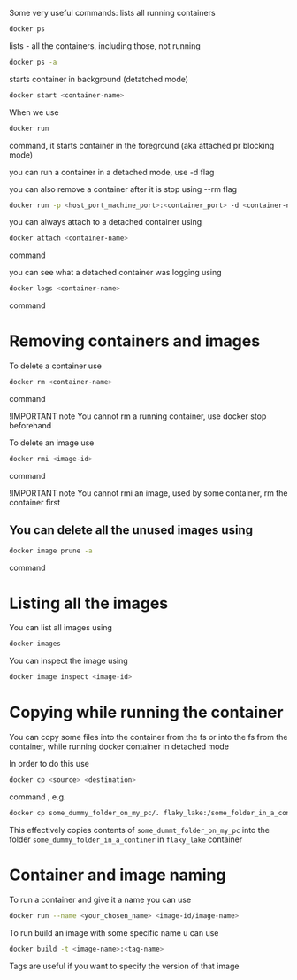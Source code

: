 Some very useful commands:
lists all running containers

```bash
docker ps
```

lists - all the containers, including those, not running

```bash
docker ps -a
```

starts container in background (detatched mode)

```bash
docker start <container-name>
```

When we use

```bash
docker run
```

command, it starts container in the foreground (aka attached pr blocking mode)

you can run a container in a detached mode, use -d flag

you can also remove a container after it is stop using --rm flag

```bash
docker run -p <host_port_machine_port>:<container_port> -d <container-name>
```

you can always attach to a detached container using

```bash
docker attach <container-name>
```

command

you can see what a detached container was logging using

```bash
docker logs <container-name>
```

command

# Removing containers and images

To delete a container use

```bash
docker rm <container-name>
```

command

!IMPORTANT note
You cannot rm a running container, use docker stop beforehand

To delete an image use

```bash
docker rmi <image-id>
```

command

!IMPORTANT note
You cannot rmi an image, used by some container, rm the container first

## You can delete all the unused images using

```bash
docker image prune -a
```

command

# Listing all the images

You can list all images using

```bash
docker images
```

You can inspect the image using

```bash
docker image inspect <image-id>
```

# Copying while running the container

You can copy some files into the container from the fs or into the fs from the container, while running docker container in detached mode

In order to do this use

```bash
docker cp <source> <destination>
```

command , e.g.

```bash
docker cp some_dummy_folder_on_my_pc/. flaky_lake:/some_folder_in_a_container
```

This effectively copies contents of `some_dummt_folder_on_my_pc` into the folder `some_dummy_folder_in_a_continer` in `flaky_lake` container

# Container and image naming

To run a container and give it a name you can use

```bash
docker run --name <your_chosen_name> <image-id/image-name>
```

To run build an image with some specific name u can use

```bash
docker build -t <image-name>:<tag-name>
```

Tags are useful if you want to specify the version of that image

